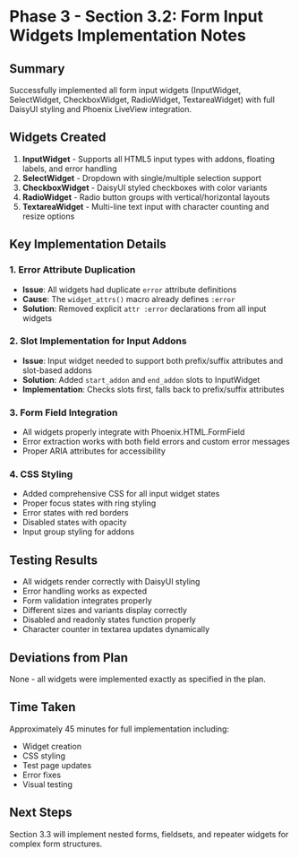 # Phase 3 - Section 3.2: Form Input Widgets Implementation Notes

## Summary
Successfully implemented all form input widgets (InputWidget, SelectWidget, CheckboxWidget, RadioWidget, TextareaWidget) with full DaisyUI styling and Phoenix LiveView integration.

## Widgets Created
1. **InputWidget** - Supports all HTML5 input types with addons, floating labels, and error handling
2. **SelectWidget** - Dropdown with single/multiple selection support
3. **CheckboxWidget** - DaisyUI styled checkboxes with color variants
4. **RadioWidget** - Radio button groups with vertical/horizontal layouts
5. **TextareaWidget** - Multi-line text input with character counting and resize options

## Key Implementation Details

### 1. Error Attribute Duplication
- **Issue**: All widgets had duplicate `error` attribute definitions
- **Cause**: The `widget_attrs()` macro already defines `:error`
- **Solution**: Removed explicit `attr :error` declarations from all input widgets

### 2. Slot Implementation for Input Addons
- **Issue**: Input widget needed to support both prefix/suffix attributes and slot-based addons
- **Solution**: Added `start_addon` and `end_addon` slots to InputWidget
- **Implementation**: Checks slots first, falls back to prefix/suffix attributes

### 3. Form Field Integration
- All widgets properly integrate with Phoenix.HTML.FormField
- Error extraction works with both field errors and custom error messages
- Proper ARIA attributes for accessibility

### 4. CSS Styling
- Added comprehensive CSS for all input widget states
- Proper focus states with ring styling
- Error states with red borders
- Disabled states with opacity
- Input group styling for addons

## Testing Results
- All widgets render correctly with DaisyUI styling
- Error handling works as expected
- Form validation integrates properly
- Different sizes and variants display correctly
- Disabled and readonly states function properly
- Character counter in textarea updates dynamically

## Deviations from Plan
None - all widgets were implemented exactly as specified in the plan.

## Time Taken
Approximately 45 minutes for full implementation including:
- Widget creation
- CSS styling
- Test page updates
- Error fixes
- Visual testing

## Next Steps
Section 3.3 will implement nested forms, fieldsets, and repeater widgets for complex form structures.